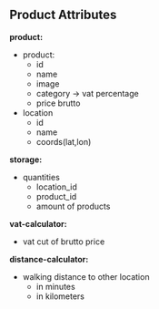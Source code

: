 ## Product Attributes

**product:**

- product:
  - id
  - name
  - image
  - category -> vat percentage
  - price brutto
- location
  - id
  - name
  - coords(lat,lon)

**storage:**

- quantities
  - location_id
  - product_id
  - amount of products
 
**vat-calculator:**

- vat cut of brutto price

**distance-calculator:**

- walking distance to other location
  - in minutes
  - in kilometers
